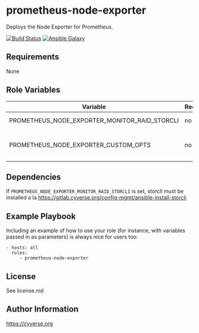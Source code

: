 prometheus-node-exporter
=========

Deploys the Node Exporter for Prometheus.

[![Build Status](https://travis-ci.org/CyVerse-Ansible/ansible-prometheus-node-exporter.svg?branch=master)](https://travis-ci.org/CyVerse-Ansible/ansible-prometheus-node-exporter)
[![Ansible Galaxy](https://img.shields.io/badge/ansible--galaxy-prometheus--node--exporter-blue.svg)](https://galaxy.ansible.com/CyVerse-Ansible/prometheus-node-exporter/)


Requirements
------------

None

Role Variables
--------------

| Variable                                      | Required | Default   | Choices     | Comments                                    |
|-----------------------------------------------|----------|-----------|-------------|---------------------------------------------|
| PROMETHEUS_NODE_EXPORTER_MONITOR_RAID_STORCLI | no       | false     | true, false | Monitor RAID with StorCLI                   |
| PROMETHEUS_NODE_EXPORTER_CUSTOM_OPTS          | no       | undefined | string      | Additional options to pass to node_exporter |

Dependencies
------------

If `PROMETHEUS_NODE_EXPORTER_MONITOR_RAID_STORCLI` is set, storcli must be installed a la https://gitlab.cyverse.org/config-mgmt/ansible-install-storcli

Example Playbook
----------------

Including an example of how to use your role (for instance, with variables passed in as parameters) is always nice for users too:

    - hosts: all
      roles:
         - prometheus-node-exporter

License
-------

See license.md

Author Information
------------------

https://cyverse.org
